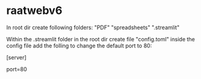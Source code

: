 # raatwebv6

In root dir create following folders: "PDF" "spreadsheets" ".streamlit"

Within the .streamlit folder in the root dir create file "config.toml" inside the config file add the folling to change the default port to 80:

[server]

port=80
